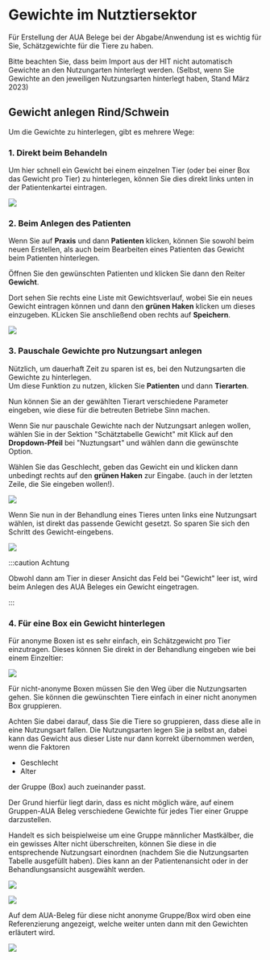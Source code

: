 # Gewichte im Nutztiersektor

Für Erstellung der AUA Belege bei der Abgabe/Anwendung ist es wichtig für Sie, Schätzgewichte für die Tiere zu haben.  

Bitte beachten Sie, dass beim Import aus der HIT nicht automatisch Gewichte an den Nutzungarten hinterlegt werden. (Selbst, wenn Sie Gewichte 
an den jeweiligen Nutzungsarten hinterlegt haben, Stand März 2023)

## Gewicht anlegen Rind/Schwein  

Um die Gewichte zu hinterlegen, gibt es mehrere Wege:

### 1. **Direkt beim Behandeln**

Um hier schnell ein Gewicht bei einem einzelnen Tier (oder bei einer Box das Gewicht pro Tier) zu hinterlegen, können Sie dies
direkt links unten in der Patientenkartei eintragen.  

![](../../static/img/Nutztiere/gewichteintragen1.png)   

### 2. **Beim Anlegen des Patienten**

Wenn Sie auf **Praxis** und dann **Patienten** klicken, können Sie sowohl beim neuen Erstellen, als auch beim Bearbeiten eines Patienten 
das Gewicht beim Patienten hinterlegen. 

Öffnen Sie den gewünschten Patienten und klicken Sie dann den Reiter **Gewicht**.

Dort sehen Sie rechts eine Liste mit Gewichtsverlauf, wobei Sie ein neues Gewicht eintragen können und dann den **grünen Haken** klicken
um dieses einzugeben. KLicken Sie anschließend oben rechts auf **Speichern**.  

![](../../static/img/Nutztiere/gewichtanlegen2.png)  

### 3. Pauschale Gewichte pro Nutzungsart anlegen  

Nützlich, um dauerhaft Zeit zu sparen ist es, bei den Nutzungsarten die Gewichte zu hinterlegen.  
Um diese Funktion zu nutzen, klicken Sie **Patienten** und dann **Tierarten**. 

Nun können Sie an der gewählten Tierart verschiedene Parameter eingeben, wie diese für die betreuten Betriebe Sinn machen.  

Wenn Sie nur pauschale Gewichte nach der Nutzungsart anlegen wollen, wählen Sie in der Sektion "Schätztabelle Gewicht" mit Klick 
auf den **Dropdown-Pfeil** bei "Nuztungsart" und wählen dann die gewünschte Option.   

Wählen Sie das Geschlecht, geben das Gewicht ein und klicken dann unbedingt rechts auf den **grünen Haken** zur Eingabe. (auch in der letzten Zeile,
die Sie eingeben wollen!).  

![](../../static/img/Nutztiere/gewicht_tierart1.png)  

Wenn Sie nun in der Behandlung eines Tieres unten links eine Nutzungsart wählen, ist direkt das passende Gewicht gesetzt.
So sparen Sie sich den Schritt des Gewicht-eingebens.  

![](../../static/img/Nutztiere/gewichtanlegen4.png)  

:::caution Achtung  

Obwohl dann am Tier in dieser Ansicht das Feld bei "Gewicht" leer ist, wird beim Anlegen des AUA Beleges ein Gewicht eingetragen.  

:::

### 4. Für eine Box ein Gewicht hinterlegen  

Für anonyme Boxen ist es sehr einfach, ein Schätzgewicht pro Tier einzutragen. Dieses können Sie direkt in der Behandlung eingeben wie bei einem Einzeltier:

![](../../static/img/Nutztiere/anonyme_box_gewicht.png)  

Für nicht-anonyme Boxen müssen Sie den Weg über die Nutzungsarten gehen. Sie können die gewünschten Tiere einfach in einer nicht anonymen Box gruppieren. 

Achten Sie dabei darauf, dass Sie die Tiere so gruppieren, dass diese alle in eine Nutzungsart fallen. Die Nutzungsarten legen Sie ja selbst an,
dabei kann das Gewicht aus dieser Liste nur dann korrekt übernommen werden, wenn die Faktoren  

* Geschlecht  
* Alter   

der Gruppe (Box) auch zueinander passt.   

Der Grund hierfür liegt darin, dass es nicht möglich wäre, auf einem Gruppen-AUA Beleg verschiedene Gewichte für jedes Tier einer Gruppe darzustellen.   

Handelt es sich beispielweise um eine Gruppe männlicher Mastkälber, die ein gewisses Alter nicht überschreiten, können Sie diese in die entsprechende Nutzungsart 
einordnen (nachdem Sie die Nutzungsarten Tabelle ausgefüllt haben).  Dies kann an der Patientenansicht oder in der Behandlungsansicht ausgewählt werden.  

![](../../static/img/Nutztiere/boxen_gewicht1.png)  

![](../../static/img/Nutztiere/boxen_gewicht2.png)   

Auf dem AUA-Beleg für diese nicht anonyme Gruppe/Box wird oben eine Referenzierung angezeigt, welche weiter unten dann mit den Gewichten erläutert wird.   

![](../../static/img/Nutztiere/aua_boxengewicht.png)




